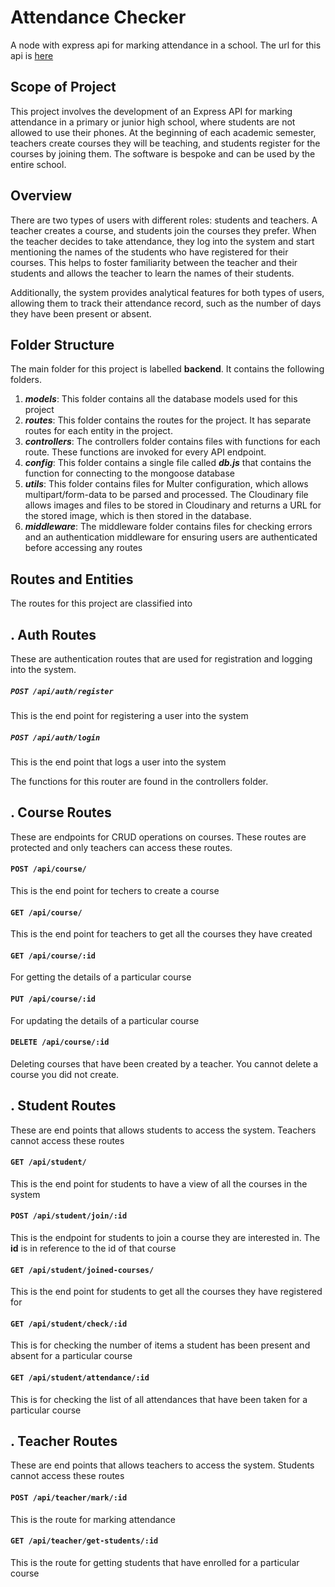 # Attendance Checker
A node with express api for marking attendance in a school. The url for this api is [here](https://attendance-08ol.onrender.com)

## Scope of Project
This project involves the development of an Express API for marking attendance in a primary or junior high school, where students are not allowed to use their phones. At the beginning of each academic semester, teachers create courses they will be teaching, and students register for the courses by joining them. The software is bespoke and can be used by the entire school.

## Overview
There are two types of users with different roles: students and teachers. A teacher creates a course, and students join the courses they prefer. When the teacher decides to take attendance, they log into the system and start mentioning the names of the students who have registered for their courses. This helps to foster familiarity between the teacher and their students and allows the teacher to learn the names of their students.

Additionally, the system provides analytical features for both types of users, allowing them to track their attendance record, such as the number of days they have been present or absent.


## Folder Structure
The main folder for this project is labelled **backend**. It contains the following folders.
1. ***models***: This folder contains all the database models used for this project
2. ***routes***: This folder contains the routes for the project. It has separate routes for each entity in the project.
3. ***controllers***: The controllers folder contains files with functions for each route. These functions are invoked for every API endpoint.
4. ***config***: This folder contains a single file called ***db.js*** that contains the function for connecting to the mongoose database
5. ***utils***: This folder contains files for Multer configuration, which allows multipart/form-data to be parsed and processed. The Cloudinary file allows images and files to be stored in Cloudinary and returns a URL for the stored image, which is then stored in the database.
6. ***middleware***: The middleware folder contains files for checking errors and an authentication middleware for ensuring users are authenticated before accessing any routes

## Routes and Entities
The routes for this project are classified into

. Auth Routes
---------------
These are authentication routes that are used for registration and logging into the system.
##### ``` POST /api/auth/register ```
This is the end point for registering a user into the system

##### ``` POST /api/auth/login  ```
This is the end point that logs a user into the system

The functions for this router are found in the controllers folder.

. Course Routes
-------------------
These are endpoints for CRUD operations on courses. These routes are protected and only teachers can access these routes.

#### ``` POST /api/course/ ```
This is the end point for techers to create a course

#### ``` GET /api/course/ ```
This is the end point for teachers to get all the courses they have created

#### ``` GET /api/course/:id ```
For getting the details of a particular course

#### ``` PUT /api/course/:id ```
For updating the details of a particular course

#### ``` DELETE /api/course/:id ```
Deleting courses that have been created by a teacher. You cannot delete a course you did not create.


. Student Routes
-------------------
These are end points that allows students to access the system. Teachers cannot access these routes

#### ``` GET /api/student/ ```
This is the end point for students to have a view of all the courses in the system

#### ``` POST /api/student/join/:id  ```
This is the endpoint for students to join a course they are interested in. The **id** is in reference to the id of that course

#### ``` GET /api/student/joined-courses/  ```
This is the end point for students to get all the courses they have registered for

#### ``` GET /api/student/check/:id  ```
This is for checking the number of items a student has been present and absent for a particular course

#### ``` GET /api/student/attendance/:id  ```
This is for checking the list of all attendances that have been taken for a particular course


. Teacher Routes
--------------------
These are end points that allows teachers to access the system. Students cannot access these routes

#### ``` POST /api/teacher/mark/:id ```
This is the route for marking attendance

#### ``` GET /api/teacher/get-students/:id ```
This is the route for getting students that have enrolled for a particular course



